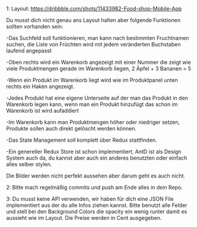 1: Layout: https://dribbble.com/shots/11433982-Food-shop-Mobile-App

Du musst dich nicht genau ans Layout halten aber folgende Funktionen sollten vorhanden sein:

-Das Suchfeld soll funktionieren, man kann nach bestimmten Fruchtnamen suchen, die Liste von Früchten wird mit jedem veränderten Buchstaben laufend angepasst

-Oben rechts wird ein Warenkorb angezeigt mit einer Nummer die zeigt wie viele Produktmengen gerade im Warenkorb liegen, 2 Äpfel + 3 Bananen = 5

-Wenn ein Produkt im Warenkorb liegt wird wie im Produktpanel unten rechts ein Haken angezeigt.

-Jedes Produkt hat eine eigene Unterseite auf der man das Produkt in den Warenkorb legen kann, wenn man ein Produkt hinzufügt das schon im Warenkorb ist wird aufaddiert

-Im Warenkorb kann man Produktmengen höher oder niedriger setzen, Produkte sollen auch direkt gelöscht werden können.

-Das State Management soll komplett über Redux stattfinden.

-Ein genereller Redux Store ist schon implementiert, AntD ist als Design System auch da, du kannst aber auch ein anderes benutzten oder einfach alles selber stylen.


Die Bilder werden nicht perfekt aussehen aber darum geht es auch nicht.


2: Bitte mach regelmäßig commits und push am Ende alles in dein Repo.

3: Du musst keine API verwenden, wir haben für dich eine JSON File implementiert aus der du alle Infos ziehen kannst. Bitte benutzt alle Felder und stell bei den Background Colors die opacity ein wenig runter damit es aussieht wie im Layout. Die Preise werden in Cent ausgegeben.


